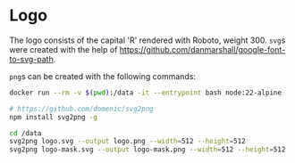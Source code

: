 # Logo

The logo consists of the capital 'R' rendered with Roboto, weight 300.
`svg`s were created with the help of https://github.com/danmarshall/google-font-to-svg-path.

`png`s can be created with the following commands:

```bash
docker run --rm -v $(pwd):/data -it --entrypoint bash node:22-alpine

# https://github.com/domenic/svg2png
npm install svg2png -g

cd /data
svg2png logo.svg --output logo.png --width=512 --height=512
svg2png logo-mask.svg --output logo-mask.png --width=512 --height=512
```
